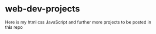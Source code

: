 # web-dev-projects
Here is my html css JavaScript and further more projects to be posted in this repo 
